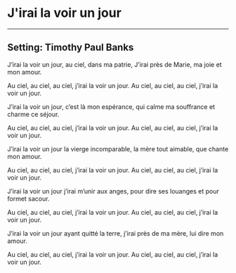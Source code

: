 # J'irai la voir un jour

***

## Setting: Timothy Paul Banks

J’irai la voir un jour, 
au ciel, dans ma patrie,
J’irai près de Marie,
ma joie et mon amour.

Au ciel, au ciel, au ciel,
j’irai la voir un jour.
Au ciel, au ciel, au ciel,
j’irai la voir un jour.

J’irai la voir un jour,
c’est là mon espérance,
qui calme ma souffrance
et charme ce séjour.

Au ciel, au ciel, au ciel,
j’irai la voir un jour.
Au ciel, au ciel, au ciel,
j’irai la voir un jour.

J’irai la voir un jour
la vierge incomparable,
la mère tout aimable,
que chante mon amour.

Au ciel, au ciel, au ciel,
j’irai la voir un jour.
Au ciel, au ciel, au ciel,
j’irai la voir un jour.

J’irai la voir un jour
j’irai m’unir aux anges,
pour dire ses louanges
et pour formet sacour.

Au ciel, au ciel, au ciel,
j’irai la voir un jour.
Au ciel, au ciel, au ciel,
j’irai la voir un jour.

J’irai la voir un jour
ayant quitté la terre,
j’irai près de ma mère,
lui dire mon amour.

Au ciel, au ciel, au ciel,
j’irai la voir un jour.
Au ciel, au ciel, au ciel,
j’irai la voir un jour.

